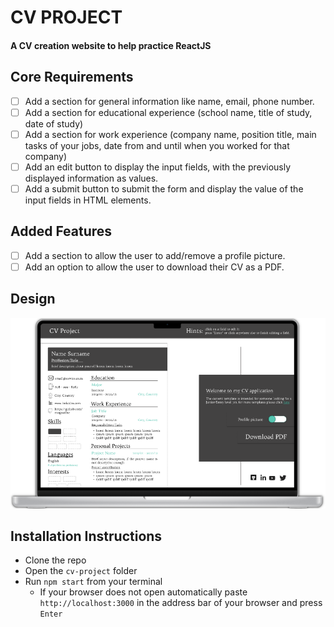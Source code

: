 # CV PROJECT

#### A CV creation website to help practice ReactJS

## Core Requirements

- [ ] Add a section for general information like name, email, phone number.
- [ ] Add a section for educational experience (school name, title of study, date of study)
- [ ] Add a section for work experience (company name, position title, main tasks of your jobs, date from and until when you worked for that company)
- [ ] Add an edit button to display the input fields, with the previously displayed information as values.
- [ ] Add a submit button to submit the form and display the value of the input fields in HTML elements.

## Added Features

- [ ] Add a section to allow the user to add/remove a profile picture.
- [ ] Add an option to allow the user to download their CV as a PDF.

## Design

![](design.png)

## Installation Instructions

- Clone the repo
- Open the `cv-project` folder
- Run `npm start` from your terminal
  - If your browser does not open automatically paste `http://localhost:3000` in the address bar of your browser and press `Enter`
